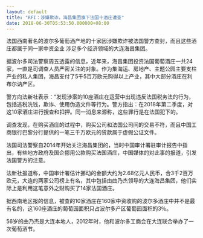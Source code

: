 ```yaml
---
layout: default
title: "RFI：涉嫌欺诈，海昌集团旗下法国十酒庄遭查"
date: 2018-06-30T05:53:50.000000+08:00
---
```


法国西南著名的波尔多葡萄酒产地的十家因涉嫌欺诈被法国警方查封，而且这些酒庄都属于同一家中资企业  涉足多个经济领域的大连海昌集团。

据波尔多司法警察周五透露的信息，近年来，海昌集团投资法国葡萄酒庄一共24家，一直是司调查人员严密关注的对象。作为集海运、房地产、主题公园主要支柱产业的私人集团，海昌支付了5千5百万欧元购得以上产业，其中大部分酒庄在利布尔讷产区。

警方向法新社表示：“发现涉案的10座酒庄在运营中出现违反法国税务法的行为，包括逃税洗钱，欺诈、使用伪造文件等行为。警方指出：在2018年第二季度，对这10家酒庄进行搜查和扣押。同一消息来源称，这些罪行是在法国犯下的。

调查发现，在购买酒庄的过程中，购买公司和法国公司间的交易不符，而且中国工商银行巴黎分行提供的一笔三千万欧元的贷款属于虚假公证文件。

法国司法警察自2014年开始关注海昌集团的，当时中国审计署驻审计报告中指出，有些地方政府及国企挪用公款购买法国酒庄，中国媒体的对此事的报道，引发法国警方的注意。

法新社报道称，中国审计署估计挪动的金额大约为2.68亿元人民币，合3千2百万欧元，大连的两家公司榜上有名，其中包括由曲乃杰领导的大连海昌集团，他们实际上是利用这笔意外之财购买了14家法国酒庄。

据西南地区报的信息，被查的10家酒庄在160家中资收购的波尔多酒庄中并不是最有名的，这160座酒庄的葡萄园面积只占波尔多产区葡萄园面积的3％。

56岁的曲乃杰是大连本地人，2012年时，他和波尔多工商会在大连联合举办了一次葡萄酒节。

